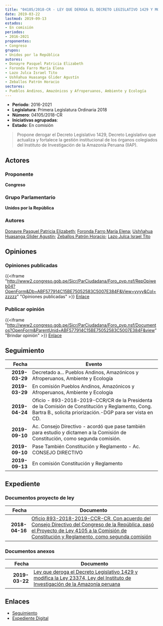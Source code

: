 ```yaml
---
title: "04105/2018-CR - LEY QUE DEROGA EL DECRETO LEGISLATIVO 1429 Y MODIFICA LA LEY 23374, LEY DEL INSTITUTO DE INVESTIGACIONES DE LA AMAZONÍA PERUANA"
date: 2019-03-22
lastmod: 2019-09-13
estados:
- En comisión
periodos:
- 2016-2021
proponentes:
- Congreso
grupos:
- Unidos por la República
autores:
- Donayre Pasquel Patricia Elizabeth
- Foronda Farro María Elena
- Lazo Julca Israel Tito
- Ushñahua Huasanga Glider Agustín
- Zeballos Patrón Horacio
sectores:
- Pueblos Andinos, Amazónicos y Afroperuanos, Ambiente y Ecología
---
```

- **Periodo**: 2016-2021
- **Legislatura**: Primera Legislatura Ordinaria 2018
- **Número**: 04105/2018-CR
- **Iniciativas agrupadas**: 
- **Estado**: En comisión

> Propone derogar el Decreto Legislativo 1429, Decreto Legislativo que actualiza y fortalece la gestión institucional de los órganos colegiados del Instituto de Investigación de la Amazonía Peruana (IIAP).


## Actores

### Proponente

**Congreso**

### Grupo Parlamentario

**Unidos por la República**

### Autores

[Donayre Pasquel Patricia Elizabeth](mailto:mailto:pdonayre@congreso.gob.pe); [Foronda Farro María Elena](mailto:mailto:mforonda@congreso.gob.pe); [Ushñahua Huasanga Glider Agustín](mailto:mailto:gushnahua@congreso.gob.pe); [Zeballos Patrón Horacio](mailto:mailto:hzeballos@congreso.gob.pe); [Lazo Julca Israel Tito](mailto:mailto:ilazo@congreso.gob.pe)

## Opiniones

### Opiniones publicadas

{{<iframe "http://www2.congreso.gob.pe/Sicr/ParCiudadana/Foro_pvp.nsf/RepOpiweb04?OpenForm&Db=ABF577914C15BE75052583C5007E384F&View=yyyy&Col=zzzzz" "Opiniones publicadas" >}}
[Enlace](http://www2.congreso.gob.pe/Sicr/ParCiudadana/Foro_pvp.nsf/RepOpiweb04?OpenForm&Db=ABF577914C15BE75052583C5007E384F&View=yyyy&Col=zzzzz)

### Publicar opinión

{{<iframe "http://www2.congreso.gob.pe/Sicr/ParCiudadana/Foro_pvp.nsf/Documentos?OpenForm&ParentUnid=ABF577914C15BE75052583C5007E384F&view" "Brindar opinión" >}}
[Enlace](http://www2.congreso.gob.pe/Sicr/ParCiudadana/Foro_pvp.nsf/Documentos?OpenForm&ParentUnid=ABF577914C15BE75052583C5007E384F&view)


## Seguimiento

| Fecha | Evento |
|------:|--------|
| **2019-03-29** | Decretado a... Pueblos Andinos, Amazónicos y Afroperuanos, Ambiente y Ecología |
| **2019-03-29** | En comisión Pueblos Andinos, Amazónicos y Afroperuanos, Ambiente y Ecología |
| **2019-04-24** | Oficio - 893-2018-2019-CCR/CR de la Presidenta de la Comisión de Constitución y Reglamento, Cong. Bartra B., solicita priorización.-DGP para ser vista en CD. |
| **2019-09-10** | Ac. Consejo Directivo - acordó que pase también para estudio y dictamen a la Comisión de Constitución, como segunda comisión. |
| **2019-09-10** | Pase También Constitución y Reglamento - Ac. CONSEJO DIRECTIVO |
| **2019-09-13** | En comisión Constitución y Reglamento |

## Expediente

### Documentos proyecto de ley

| Fecha | Documento |
|------:|-----------|
| **2018-04-16** | [Oficio 893-2018-2019-CCR-CR, Con acuerdo del Consejo Directivo del Congreso de la República, pasó el Proyecto de Ley 4105 a la Comisión de Constitución y Reglamento, como segunda comisión](http://www.leyes.congreso.gob.pe/Documentos/2016_2021/Consejo_Directivo/Pedidos_Pase_a_Comision/OFICIO-893-2018-2019-CCR-CR.pdf) |

### Documentos anexos

| Fecha | Documento |
|------:|-----------|
| **2019-03-22** | [Ley que deroga el Decreto Legislativo 1429 y modifica la Ley 23374, Ley del Instituto de Investigación de la Amazonía peruana](http://www.leyes.congreso.gob.pe/Documentos/2016_2021/Proyectos_de_Ley_y_de_Resoluciones_Legislativas/PL0410520190322..pdf) |

## Enlaces

- [Seguimiento](http://www2.congreso.gob.pe/Sicr/TraDocEstProc/CLProLey2016.nsf/f7fff46988ca05b1052578e100829cc7/90b1703227442435052583c5007d9734?OpenDocument)
- [Expediente Digital](http://www2.congreso.gob.pe/Sicr/TraDocEstProc/Expvirt_2011.nsf/visbusqptramdoc1621/04105?opendocument)

